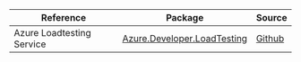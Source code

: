 | Reference | Package | Source |
|---|---|---|
|Azure Loadtesting Service |[Azure.Developer.LoadTesting](https://www.nuget.org/packages/Azure.Developer.LoadTesting)|[Github](https://github.com/Azure/azure-sdk-for-net/blob/main/sdk/loadtestservice/Azure.Developer.LoadTesting)|
